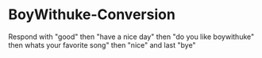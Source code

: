 # BoyWithuke-Conversion
Respond with "good" then "have a nice day" then "do you like boywithuke" then whats your favorite song" then "nice" and last "bye"
